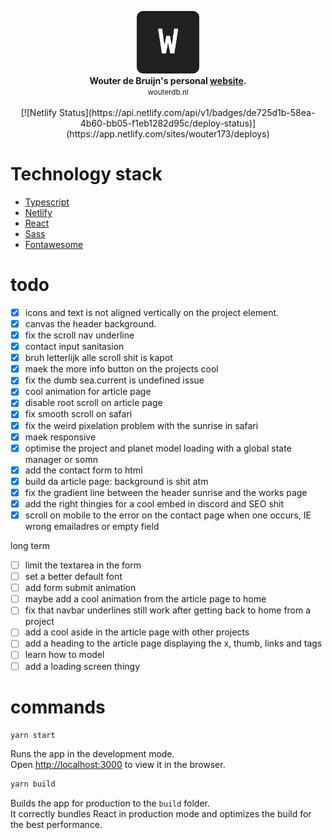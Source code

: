 <p align="center">
	<img src="./public/favicon.png" alt="logo" width="100px" height="100px"/><br>
	<b>Wouter de Bruijn's personal <a href="https://wouterdb.nl">website</a>.</b><br>
	<small>wouterdb.nl</small><br><br>
	[![Netlify Status](https://api.netlify.com/api/v1/badges/de725d1b-58ea-4b60-bb05-f1eb1282d95c/deploy-status)](https://app.netlify.com/sites/wouter173/deploys)
</p>

# Technology stack

- <a href="https://www.typescriptlang.org/">Typescript</a>
- <a href="https://www.netlify.com/">Netlify</a>
- <a href="https://reactjs.org/">React</a>
- <a href="https://sass-lang.com/">Sass</a>
- <a href="https://fontawesome.com/">Fontawesome</a>


# todo
- [x] icons and text is not aligned vertically on the project element.
- [x] canvas the header background.
- [x] fix the scroll nav underline
- [x] contact input sanitasion
- [x] bruh letterlijk alle  scroll shit is kapot
- [x] maek the more info button on the projects cool
- [x] fix the dumb sea.current is undefined issue
- [x] cool animation for article page
- [x] disable root scroll on article page
- [x] fix smooth scroll on safari
- [x] fix the weird pixelation problem with the sunrise in safari
- [x] maek responsive
- [x] optimise the project and planet model loading with a global state manager or somn
- [x] add the contact form to html
- [x] build da article page: background is shit atm
- [x] fix the gradient line between the header sunrise and the works page
- [x] add the right thingies for a cool embed in discord and SEO shit
- [x] scroll on mobile to the error on the contact page when one occurs, IE wrong emailadres or empty field 

long term
- [ ] limit the textarea in the form
- [ ] set a better default font
- [ ] add form submit animation
- [ ] maybe add a cool animation from the article page to home
- [ ] fix that navbar underlines still work after getting back to home from a project
- [ ] add a cool aside in the article page with other projects
- [ ] add a heading to the article page displaying the x, thumb, links and tags
- [ ] learn how to model
- [ ] add a loading screen thingy

# commands
```sh
yarn start
```

Runs the app in the development mode.\
Open [http://localhost:3000](http://localhost:3000) to view it in the browser.


```sh
yarn build
```

Builds the app for production to the `build` folder.\
It correctly bundles React in production mode and optimizes the build for the best performance.
